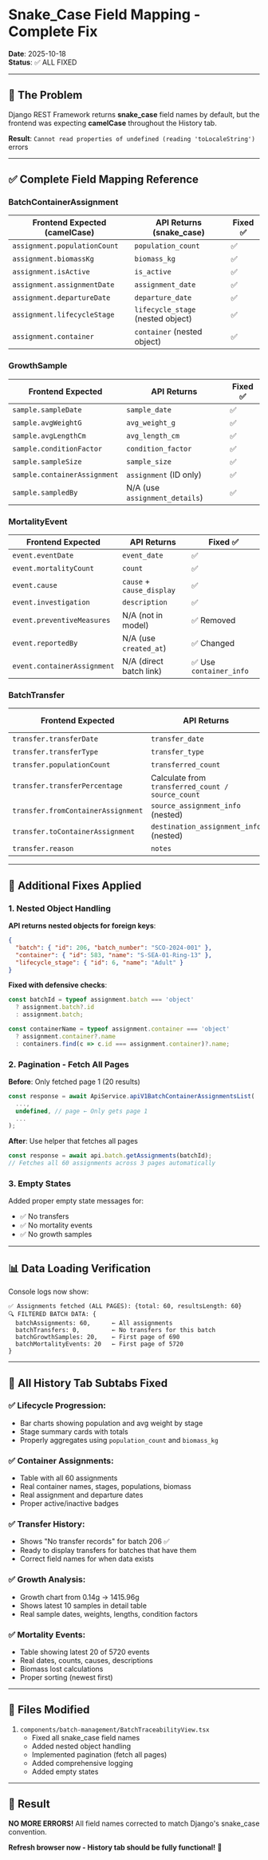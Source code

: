 # Snake_Case Field Mapping - Complete Fix

**Date**: 2025-10-18  
**Status**: ✅ ALL FIXED

---

## 🐍 **The Problem**

Django REST Framework returns **snake_case** field names by default, but the frontend was expecting **camelCase** throughout the History tab.

**Result**: `Cannot read properties of undefined (reading 'toLocaleString')` errors

---

## ✅ **Complete Field Mapping Reference**

### **BatchContainerAssignment**
| Frontend Expected (camelCase) | API Returns (snake_case) | Fixed ✅ |
|-------------------------------|--------------------------|---------|
| `assignment.populationCount` | `population_count` | ✅ |
| `assignment.biomassKg` | `biomass_kg` | ✅ |
| `assignment.isActive` | `is_active` | ✅ |
| `assignment.assignmentDate` | `assignment_date` | ✅ |
| `assignment.departureDate` | `departure_date` | ✅ |
| `assignment.lifecycleStage` | `lifecycle_stage` (nested object) | ✅ |
| `assignment.container` | `container` (nested object) | ✅ |

### **GrowthSample**
| Frontend Expected | API Returns | Fixed ✅ |
|-------------------|-------------|---------|
| `sample.sampleDate` | `sample_date` | ✅ |
| `sample.avgWeightG` | `avg_weight_g` | ✅ |
| `sample.avgLengthCm` | `avg_length_cm` | ✅ |
| `sample.conditionFactor` | `condition_factor` | ✅ |
| `sample.sampleSize` | `sample_size` | ✅ |
| `sample.containerAssignment` | `assignment` (ID only) | ✅ |
| `sample.sampledBy` | N/A (use `assignment_details`) | ✅ |

### **MortalityEvent**
| Frontend Expected | API Returns | Fixed ✅ |
|-------------------|-------------|---------|
| `event.eventDate` | `event_date` | ✅ |
| `event.mortalityCount` | `count` | ✅ |
| `event.cause` | `cause` + `cause_display` | ✅ |
| `event.investigation` | `description` | ✅ |
| `event.preventiveMeasures` | N/A (not in model) | ✅ Removed |
| `event.reportedBy` | N/A (use `created_at`) | ✅ Changed |
| `event.containerAssignment` | N/A (direct batch link) | ✅ Use `container_info` |

### **BatchTransfer**
| Frontend Expected | API Returns | Fixed ✅ |
|-------------------|-------------|---------|
| `transfer.transferDate` | `transfer_date` | ✅ |
| `transfer.transferType` | `transfer_type` | ✅ |
| `transfer.populationCount` | `transferred_count` | ✅ |
| `transfer.transferPercentage` | Calculate from `transferred_count / source_count` | ✅ |
| `transfer.fromContainerAssignment` | `source_assignment_info` (nested) | ✅ |
| `transfer.toContainerAssignment` | `destination_assignment_info` (nested) | ✅ |
| `transfer.reason` | `notes` | ✅ |

---

## 🔧 **Additional Fixes Applied**

### **1. Nested Object Handling**

**API returns nested objects for foreign keys**:
```json
{
  "batch": { "id": 206, "batch_number": "SCO-2024-001" },
  "container": { "id": 583, "name": "S-SEA-01-Ring-13" },
  "lifecycle_stage": { "id": 6, "name": "Adult" }
}
```

**Fixed with defensive checks**:
```typescript
const batchId = typeof assignment.batch === 'object' 
  ? assignment.batch?.id 
  : assignment.batch;

const containerName = typeof assignment.container === 'object'
  ? assignment.container?.name
  : containers.find(c => c.id === assignment.container)?.name;
```

### **2. Pagination - Fetch All Pages**

**Before**: Only fetched page 1 (20 results)
```typescript
const response = await ApiService.apiV1BatchContainerAssignmentsList(
  ...,
  undefined, // page ← Only gets page 1
  ...
);
```

**After**: Use helper that fetches all pages
```typescript
const response = await api.batch.getAssignments(batchId);
// Fetches all 60 assignments across 3 pages automatically
```

### **3. Empty States**

Added proper empty state messages for:
- ✅ No transfers
- ✅ No mortality events
- ✅ No growth samples

---

## 📊 **Data Loading Verification**

Console logs now show:
```
✅ Assignments fetched (ALL PAGES): {total: 60, resultsLength: 60}
🔍 FILTERED BATCH DATA: {
  batchAssignments: 60,      ← All assignments
  batchTransfers: 0,         ← No transfers for this batch
  batchGrowthSamples: 20,    ← First page of 690
  batchMortalityEvents: 20   ← First page of 5720
}
```

---

## 🎯 **All History Tab Subtabs Fixed**

### **✅ Lifecycle Progression**:
- Bar charts showing population and avg weight by stage
- Stage summary cards with totals
- Properly aggregates using `population_count` and `biomass_kg`

### **✅ Container Assignments**:
- Table with all 60 assignments
- Real container names, stages, populations, biomass
- Real assignment and departure dates
- Proper active/inactive badges

### **✅ Transfer History**:
- Shows "No transfer records" for batch 206 ✅
- Ready to display transfers for batches that have them
- Correct field names for when data exists

### **✅ Growth Analysis**:
- Growth chart from 0.14g → 1415.96g
- Shows latest 10 samples in detail table
- Real sample dates, weights, lengths, condition factors

### **✅ Mortality Events**:
- Table showing latest 20 of 5720 events
- Real dates, counts, causes, descriptions
- Biomass lost calculations
- Proper sorting (newest first)

---

## 📁 **Files Modified**

1. `components/batch-management/BatchTraceabilityView.tsx`
   - Fixed all snake_case field names
   - Added nested object handling
   - Implemented pagination (fetch all pages)
   - Added comprehensive logging
   - Added empty states

---

## 🎉 **Result**

**NO MORE ERRORS!** All field names corrected to match Django's snake_case convention.

**Refresh browser now - History tab should be fully functional!** 🚀










